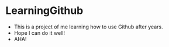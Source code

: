 # LearningGithub
- This is a project of me learning how to use Github after years.
- Hope I can do it well!
- AHA!

